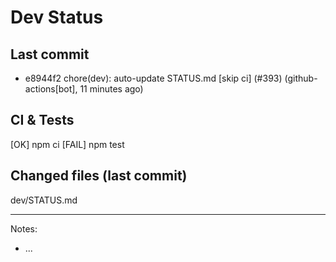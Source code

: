 # Dev Status

## Last commit
- e8944f2 chore(dev): auto-update STATUS.md [skip ci] (#393) (github-actions[bot], 11 minutes ago)
## CI & Tests
[OK] npm ci
[FAIL] npm test

## Changed files (last commit)
dev/STATUS.md

---
Notes:
- ...
